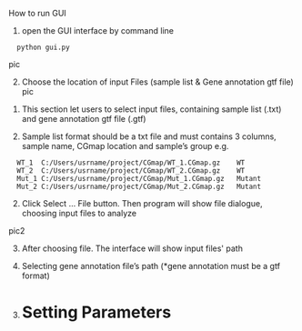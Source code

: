 How to run GUI 

1. open the GUI interface by command line
```
  python gui.py
```
pic

2. Choose the location of input Files (sample list & Gene annotation gtf file)
pic

1) This section let users to select input files, containing sample list (.txt) and gene annotation gtf file (.gtf)

1)	Sample list format should be a txt file and must contains 3 columns, sample name, CGmap location and sample’s group
e.g. 
```
  WT_1	C:/Users/usrname/project/CGmap/WT_1.CGmap.gz	WT
  WT_2	C:/Users/usrname/project/CGmap/WT_2.CGmap.gz	WT
  Mut_1	C:/Users/usrname/project/CGmap/Mut_1.CGmap.gz	Mutant
  Mut_2	C:/Users/usrname/project/CGmap/Mut_2.CGmap.gz	Mutant
```
2)	Click Select … File button. Then program will show file dialogue, choosing input files to analyze

pic2


3)	After choosing file. The interface will show input files' path 

4)	Selecting gene annotation file’s path (*gene annotation must be a gtf format) 


3. Setting Parameters 
   ==================


